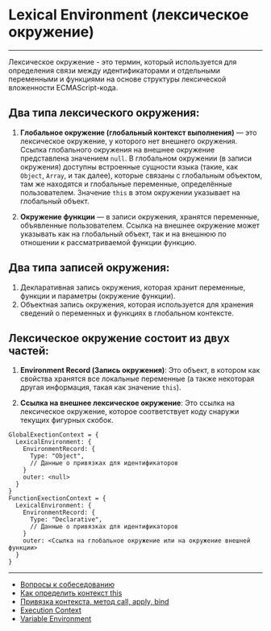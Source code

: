 # Lexical Environment (лексическое окружение)
____

Лексическое окружение - это термин, который используется для определения связи между идентификаторами и отдельными переменными и функциями на основе структуры лексической вложенности ECMAScript-кода.

## Два типа лексического окружения:

1. **Глобальное окружение (глобальный контекст выполнения)** — это лексическое окружение, у которого нет внешнего окружения. Ссылка глобального окружения на внешнее окружение представлена значением `null`. В глобальном окружении (в записи окружения) доступны встроенные сущности языка (такие, как `Object`, `Array`, и так далее), которые связаны с глобальным объектом, там же находятся и глобальные переменные, определённые пользователем. Значение `this` в этом окружении указывает на глобальный объект.

2. **Окружение функции** — в записи окружения, хранятся переменные, объявленные пользователем. Ссылка на внешнее окружение может указывать как на глобальный объект, так и на внешнюю по отношении к рассматриваемой функции функцию.

## Два типа записей окружения:

1. Декларативная запись окружения, которая хранит переменные, функции и параметры (окружение функции).
2. Объектная запись окружения, которая используется для хранения сведений о переменных и функциях в глобальном контексте.

## Лексическое окружение состоит из двух частей:

1. **Environment Record (Запись окружения)**: Это объект, в котором как свойства хранятся все локальные переменные (а также некоторая другая информация, такая как значение `this`).

2. **Ссылка на внешнее лексическое окружение**: Это ссылка на лексическое окружение, которое соответствует коду снаружи текущих фигурных скобок.

```
GlobalExectionContext = {
  LexicalEnvironment: {
    EnvironmentRecord: {
      Type: "Object",
      // Данные о привязках для идентификаторов
    }
    outer: <null>
  }
}
FunctionExectionContext = {
  LexicalEnvironment: {
    EnvironmentRecord: {
      Type: "Declarative",
      // Данные о привязках для идентификаторов
    }
    outer: <Ссылка на глобальное окружение или на окружение внешней функции>
  }
}
```
____
- [Вопросы к собеседованию](../../README.md)
- [Как определить контекст this](this.md)
- [Привязка контекста, метод call, apply, bind](./methods.md)
- [Execution Context](./executionContext.md)
- [Variable Environment](./variableEnvironment.md)
